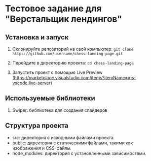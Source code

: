 # Тестовое задание для "Верстальщик лендингов" 

## Установка и запуск
1. Склонируйте репозиторий на свой компьютер:
`git clone https://github.com/username/chess-landing-page.git`

2. Перейдите в директорию проекта:
`cd chess-landing-page`

3. Запустить проект с помощью Live Preview (https://marketplace.visualstudio.com/items?itemName=ms-vscode.live-server)

##  Используемые библиотеки
1. Swiper: библиотека для создания слайдеров

##  Структура проекта
- src: директория с исходными файлами проекта.
- public: директория с статическими файлами, такими как изображения и CSS-файлы.
- node_modules: директория с установленными зависимостями.
  

